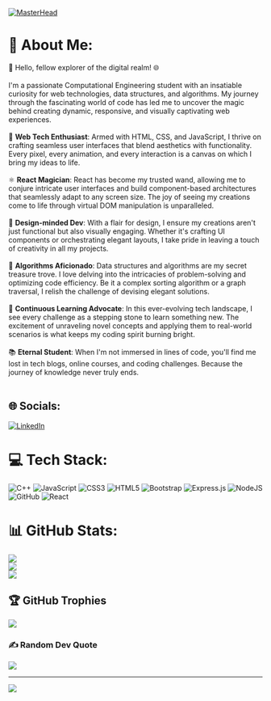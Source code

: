 [![MasterHead](https://tenor.com/view/coding-gif-24625099)](https://arjungirish.io)
# 💫 About Me:
👋 Hello, fellow explorer of the digital realm! 🌐<br><br>I'm a passionate Computational Engineering student with an insatiable curiosity for web technologies, data structures, and algorithms. My journey through the fascinating world of code has led me to uncover the magic behind creating dynamic, responsive, and visually captivating web experiences.<br><br>🚀 **Web Tech Enthusiast**: Armed with HTML, CSS, and JavaScript, I thrive on crafting seamless user interfaces that blend aesthetics with functionality. Every pixel, every animation, and every interaction is a canvas on which I bring my ideas to life.<br><br>⚛️ **React Magician**: React has become my trusted wand, allowing me to conjure intricate user interfaces and build component-based architectures that seamlessly adapt to any screen size. The joy of seeing my creations come to life through virtual DOM manipulation is unparalleled.<br><br>🎨 **Design-minded Dev**: With a flair for design, I ensure my creations aren't just functional but also visually engaging. Whether it's crafting UI components or orchestrating elegant layouts, I take pride in leaving a touch of creativity in all my projects.<br><br>🧠 **Algorithms Aficionado**: Data structures and algorithms are my secret treasure trove. I love delving into the intricacies of problem-solving and optimizing code efficiency. Be it a complex sorting algorithm or a graph traversal, I relish the challenge of devising elegant solutions.<br><br>🌱 **Continuous Learning Advocate**: In this ever-evolving tech landscape, I see every challenge as a stepping stone to learn something new. The excitement of unraveling novel concepts and applying them to real-world scenarios is what keeps my coding spirit burning bright.<br><br>📚 **Eternal Student**: When I'm not immersed in lines of code, you'll find me lost in tech blogs, online courses, and coding challenges. Because the journey of knowledge never truly ends.<br><br>


## 🌐 Socials:
[![LinkedIn](https://img.shields.io/badge/LinkedIn-%230077B5.svg?logo=linkedin&logoColor=white)](https://linkedin.com/in/https://www.linkedin.com/in/arjun-girish/) 

# 💻 Tech Stack:
![C++](https://img.shields.io/badge/c++-%2300599C.svg?style=for-the-badge&logo=c%2B%2B&logoColor=white) ![JavaScript](https://img.shields.io/badge/javascript-%23323330.svg?style=for-the-badge&logo=javascript&logoColor=%23F7DF1E) ![CSS3](https://img.shields.io/badge/css3-%231572B6.svg?style=for-the-badge&logo=css3&logoColor=white) ![HTML5](https://img.shields.io/badge/html5-%23E34F26.svg?style=for-the-badge&logo=html5&logoColor=white) ![Bootstrap](https://img.shields.io/badge/bootstrap-%23563D7C.svg?style=for-the-badge&logo=bootstrap&logoColor=white) ![Express.js](https://img.shields.io/badge/express.js-%23404d59.svg?style=for-the-badge&logo=express&logoColor=%2361DAFB) ![NodeJS](https://img.shields.io/badge/node.js-6DA55F?style=for-the-badge&logo=node.js&logoColor=white) ![GitHub](https://img.shields.io/badge/GitHub-%23121011.svg?style=for-the-badge&logo=github&logoColor=white) ![React](https://img.shields.io/badge/react-%2320232a.svg?style=for-the-badge&logo=react&logoColor=%2361DAFB)
# 📊 GitHub Stats:
![](https://github-readme-stats.vercel.app/api?username=arjungirish01&theme=dark&hide_border=false&include_all_commits=false&count_private=false)<br/>
![](https://github-readme-streak-stats.herokuapp.com/?user=arjungirish01&theme=dark&hide_border=false)<br/>
![](https://github-readme-stats.vercel.app/api/top-langs/?username=arjungirish01&theme=dark&hide_border=false&include_all_commits=false&count_private=false&layout=compact)

## 🏆 GitHub Trophies
![](https://github-profile-trophy.vercel.app/?username=arjungirish01&theme=radical&no-frame=false&no-bg=true&margin-w=4)

### ✍️ Random Dev Quote
![](https://quotes-github-readme.vercel.app/api?type=horizontal&theme=radical)

---
[![](https://visitcount.itsvg.in/api?id=arjungirish01&icon=0&color=0)](https://visitcount.itsvg.in)

<!-- Proudly created with GPRM ( https://gprm.itsvg.in ) -->

